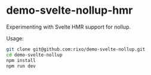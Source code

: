 # demo-svelte-nollup-hmr

Experimenting with Svelte HMR support for nollup.

Usage:

~~~bash
git clone git@github.com:rixo/demo-svelte-nollup.git
cd demo-svelte-nollup
npm install
npm run dev
~~~
